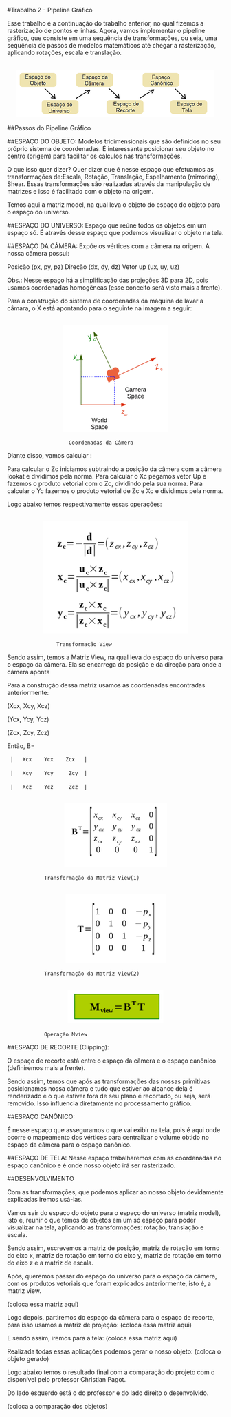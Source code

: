#Trabalho 2 - Pipeline Gráfico

Esse trabalho é a continuação do trabalho anterior, no qual fizemos a rasterização de pontos e linhas. Agora, vamos implementar o pipeline gráfico, que consiste em uma sequência de transformações, ou seja, uma sequência de passos de modelos matemáticos até chegar a rasterização, aplicando rotações, escala e translação.

<p align="center">
	<br>
	<img src="./Prints/1.png"/ >
	<br>
</p>

##Passos do Pipeline Gráfico

##ESPAÇO DO OBJETO:
Modelos tridimensionais que são definidos no seu próprio sistema de coordenadas. É interessante posicionar seu objeto no centro (origem) para facilitar os cálculos nas transformações.

O que isso quer dizer? Quer dizer que é nesse espaço que efetuamos as transformações de:Escala, Rotação, Translação, Espelhamento (mirroring), Shear.
Essas transformações são realizadas através da manipulação de matrizes e isso é facilitado com o objeto na origem.

Temos aqui a matriz model, na qual leva o objeto do espaço do objeto para o espaço do universo.

##ESPAÇO DO UNIVERSO: 
Espaço que reúne todos os objetos em um espaço só. É através desse espaço que podemos visualizar o objeto na tela.

##ESPAÇO DA CÂMERA:
Expõe os vértices com a câmera na origem. A nossa câmera possui:

 Posição (px, py, pz)
 Direção (dx, dy, dz)
 Vetor up (ux, uy, uz)

Obs.: Nesse espaço há a simplificação das projeções 3D para 2D, pois usamos coordenadas homogêneas (esse conceito será visto mais a frente).

Para a construção do sistema de coordenadas da máquina de lavar a câmara, o X está apontando para o seguinte na imagem a seguir:

 <p align="center">
	<br>
	<img src="./Prints/2.png"/ >
	<br>
</p>

						Coordenadas da Câmera
 
Diante disso, vamos calcular :

   Para calcular o Zc iniciamos subtraindo a posição da câmera com a câmera lookat e  dividimos pela norma.
   Para calcular o Xc pegamos vetor Up e fazemos o produto vetorial com o Zc, dividindo pela sua norma.
   Para calcular o Yc fazemos o produto vetorial de Zc e Xc e dividimos pela norma.

Logo abaixo temos respectivamente essas operações:

<p align="center">
	<br>
	<img src="./Prints/3.png"/ >
	<br>
</p>

					Transformação View

Sendo assim, temos a Matriz View, na qual leva do espaço do universo para o espaço da câmera. Ela se encarrega da posição e da direção para onde a câmera aponta

Para a construção dessa matriz usamos as coordenadas encontradas anteriormente:

(Xcx, Xcy, Xcz)

(Ycx, Ycy, Ycz)

(Zcx, Zcy, Zcz)

Então, B=

     |   Xcx    Ycx    Zcx   |

     |   Xcy    Ycy     Zcy  |

     |   Xcz    Ycz     Zcz  |
    
<p align="center">
	<br>
	<img src="./Prints/4.png"/ >
	<br>
</p>

				Transformação da Matriz View(1)

<p align="center">
	<br>
	<img src="./Prints/5.png"/ >
	<br>
</p>

				Transformação da Matriz View(2)

<p align="center">
	<br>
	<img src="./Prints/6.png"/ >
	<br>
</p>

				Operação Mview
    
##ESPAÇO DE RECORTE (Clipping): 

O espaço de recorte está entre o espaço da câmera e o espaço canônico (definiremos mais a frente).

Sendo assim, temos que após as transformações das nossas primitivas posicionamos nossa câmera e tudo que estiver ao alcance dela é renderizado e o que estiver fora de seu plano é recortado, ou seja, será removido. Isso influencia diretamente no processamento gráfico.

##ESPAÇO CANÔNICO:

É nesse espaço que asseguramos o que vai exibir na tela, pois é aqui onde ocorre o mapeamento dos vértices para centralizar o volume obtido no espaço da câmera para o espaço canônico.

##ESPAÇO DE TELA:
Nesse espaço trabalharemos com as coordenadas no espaço canônico e é onde nosso objeto irá ser rasterizado.



##DESENVOLVIMENTO

Com as transformações, que podemos aplicar ao nosso objeto devidamente explicadas iremos usá-las.

Vamos sair do espaço do objeto para o espaço do universo (matriz model), isto é, reunir o que temos de objetos em um só espaço para poder visualizar na tela, aplicando as transformações: rotação, translação e escala.

Sendo assim, escrevemos a matriz de posição, matriz de rotação em torno do eixo x, matriz de rotação em torno do eixo y, matriz de rotação em torno do eixo z e a matriz de escala.

Após, queremos passar do espaço do universo para o espaço da câmera, com os produtos vetoriais que foram explicados anteriormente, isto é, a matriz view.

(coloca essa matriz aqui)

Logo depois, partiremos do espaço da câmera para o espaço de recorte, para isso usamos a matriz de projeção:
(coloca essa matriz aqui)

E sendo assim, iremos para a tela:
(coloca essa matriz aqui)

Realizada todas essas aplicações podemos gerar o nosso objeto:
(coloca o objeto gerado)

Logo abaixo temos o resultado final com a comparação do projeto com o disponível pelo professor Christian Pagot.

Do lado esquerdo está o do professor e do lado direito o desenvolvido.

(coloca a comparação dos objetos)
